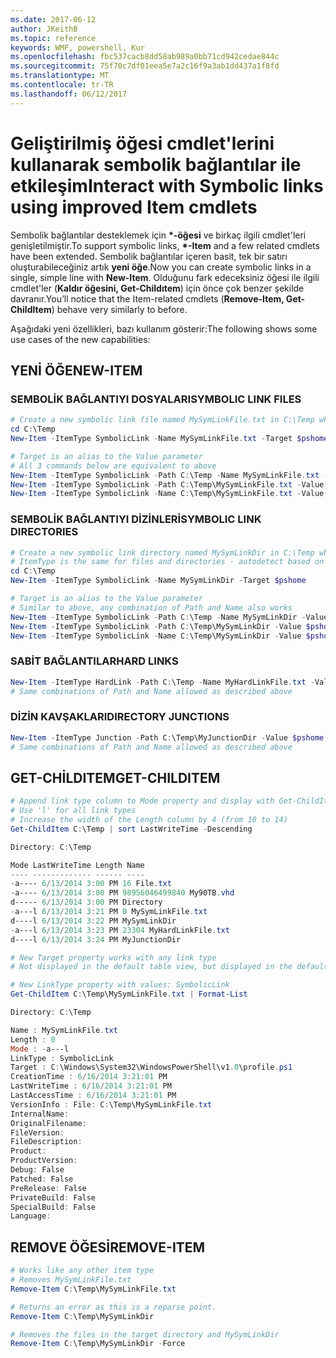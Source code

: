 ```yaml
---
ms.date: 2017-06-12
author: JKeithB
ms.topic: reference
keywords: WMF, powershell, Kur
ms.openlocfilehash: fbc537cacb8dd58ab989a0bb71cd942cedae844c
ms.sourcegitcommit: 75f70c7df01eea5e7a2c16f9a3ab1dd437a1f8fd
ms.translationtype: MT
ms.contentlocale: tr-TR
ms.lasthandoff: 06/12/2017
---
```

# <a name="interact-with-symbolic-links-using-improved-item-cmdlets"></a><span data-ttu-id="7384c-102">Geliştirilmiş öğesi cmdlet'lerini kullanarak sembolik bağlantılar ile etkileşim</span><span class="sxs-lookup"><span data-stu-id="7384c-102">Interact with Symbolic links using improved Item cmdlets</span></span>

<span data-ttu-id="7384c-103">Sembolik bağlantılar desteklemek için  **\*-öğesi** ve birkaç ilgili cmdlet'leri genişletilmiştir.</span><span class="sxs-lookup"><span data-stu-id="7384c-103">To support symbolic links, **\*-Item** and a few related cmdlets have been extended.</span></span> <span data-ttu-id="7384c-104">Sembolik bağlantılar içeren basit, tek bir satırı oluşturabileceğiniz artık **yeni öğe**.</span><span class="sxs-lookup"><span data-stu-id="7384c-104">Now you can create symbolic links in a single, simple line with **New-Item**.</span></span> <span data-ttu-id="7384c-105">Olduğunu fark edeceksiniz öğesi ile ilgili cmdlet'ler (**Kaldır öğesini, Get-Childıtem**) için önce çok benzer şekilde davranır.</span><span class="sxs-lookup"><span data-stu-id="7384c-105">You’ll notice that the Item-related cmdlets (**Remove-Item, Get-ChildItem**) behave very similarly to before.</span></span>

<span data-ttu-id="7384c-106">Aşağıdaki yeni özellikleri, bazı kullanım gösterir:</span><span class="sxs-lookup"><span data-stu-id="7384c-106">The following shows some use cases of the new capabilities:</span></span>

## <a name="new-item"></a><span data-ttu-id="7384c-107">YENİ ÖĞE</span><span class="sxs-lookup"><span data-stu-id="7384c-107">NEW-ITEM</span></span>

### <a name="symbolic-link-files"></a><span data-ttu-id="7384c-108">SEMBOLİK BAĞLANTIYI DOSYALARI</span><span class="sxs-lookup"><span data-stu-id="7384c-108">SYMBOLIC LINK FILES</span></span>

```powershell
# Create a new symbolic link file named MySymLinkFile.txt in C:\Temp which links to $pshome\profile.ps1
cd C:\Temp
New-Item -ItemType SymbolicLink -Name MySymLinkFile.txt -Target $pshome\profile.ps1 

# Target is an alias to the Value parameter
# All 3 commands below are equivalent to above
New-Item -ItemType SymbolicLink -Path C:\Temp -Name MySymLinkFile.txt -Value $pshome\profile.ps1
New-Item -ItemType SymbolicLink -Path C:\Temp\MySymLinkFile.txt -Value $pshome\profile.ps1
New-Item -ItemType SymbolicLink -Name C:\Temp\MySymLinkFile.txt -Value $pshome\profile.ps1
```

### <a name="symbolic-link-directories"></a><span data-ttu-id="7384c-109">SEMBOLİK BAĞLANTIYI DİZİNLERİ</span><span class="sxs-lookup"><span data-stu-id="7384c-109">SYMBOLIC LINK DIRECTORIES</span></span>

```powershell
# Create a new symbolic link directory named MySymLinkDir in C:\Temp which links to the $pshome folder
# ItemType is the same for files and directories - autodetect based on specified target
cd C:\Temp
New-Item -ItemType SymbolicLink -Name MySymLinkDir -Target $pshome 

# Target is an alias to the Value parameter
# Similar to above, any combination of Path and Name also works
New-Item -ItemType SymbolicLink -Path C:\Temp -Name MySymLinkDir -Value $pshome
New-Item -ItemType SymbolicLink -Path C:\Temp\MySymLinkDir -Value $pshome
New-Item -ItemType SymbolicLink -Name C:\Temp\MySymLinkDir -Value $pshome
```

### <a name="hard-links"></a><span data-ttu-id="7384c-110">SABİT BAĞLANTILAR</span><span class="sxs-lookup"><span data-stu-id="7384c-110">HARD LINKS</span></span>

```powershell
New-Item -ItemType HardLink -Path C:\Temp -Name MyHardLinkFile.txt -Value $pshome\profile.ps1
# Same combinations of Path and Name allowed as described above
```

### <a name="directory-junctions"></a><span data-ttu-id="7384c-111">DİZİN KAVŞAKLARI</span><span class="sxs-lookup"><span data-stu-id="7384c-111">DIRECTORY JUNCTIONS</span></span>

```powershell
New-Item -ItemType Junction -Path C:\Temp\MyJunctionDir -Value $pshome
# Same combinations of Path and Name allowed as described above
```

## <a name="get-childitem"></a><span data-ttu-id="7384c-112">GET-CHİLDITEM</span><span class="sxs-lookup"><span data-stu-id="7384c-112">GET-CHILDITEM</span></span>

```powershell
# Append link type column to Mode property and display with Get-ChildItem
# Use 'l' for all link types
# Increase the width of the Length column by 4 (from 10 to 14)
Get-ChildItem C:\Temp | sort LastWriteTime -Descending

Directory: C:\Temp

Mode LastWriteTime Length Name
---- ------------- ------ ----
-a---- 6/13/2014 3:00 PM 16 File.txt
-a---- 6/13/2014 3:00 PM 98956046499840 My90TB.vhd
d----- 6/13/2014 3:00 PM Directory
-a---l 6/13/2014 3:21 PM 0 MySymLinkFile.txt
d----l 6/13/2014 3:22 PM MySymLinkDir
-a---l 6/13/2014 3:23 PM 23304 MyHardLinkFile.txt
d----l 6/13/2014 3:24 PM MyJunctionDir

# New Target property works with any link type
# Not displayed in the default table view, but displayed in the default list view

# New LinkType property with values: SymbolicLink
Get-ChildItem C:\Temp\MySymLinkFile.txt | Format-List

Directory: C:\Temp

Name : MySymLinkFile.txt
Length : 0
Mode : -a---l
LinkType : SymbolicLink
Target : C:\Windows\System32\WindowsPowerShell\v1.0\profile.ps1
CreationTime : 6/16/2014 3:21:01 PM
LastWriteTime : 6/16/2014 3:21:01 PM
LastAccessTime : 6/16/2014 3:21:01 PM
VersionInfo : File: C:\Temp\MySymLinkFile.txt
InternalName:
OriginalFilename:
FileVersion:
FileDescription:
Product:
ProductVersion:
Debug: False
Patched: False
PreRelease: False
PrivateBuild: False
SpecialBuild: False
Language:
```

## <a name="remove-item"></a><span data-ttu-id="7384c-113">REMOVE ÖĞESİ</span><span class="sxs-lookup"><span data-stu-id="7384c-113">REMOVE-ITEM</span></span>

```powershell
# Works like any other item type
# Removes MySymLinkFile.txt
Remove-Item C:\Temp\MySymLinkFile.txt

# Returns an error as this is a reparse point.
Remove-Item C:\Temp\MySymLinkDir

# Removes the files in the target directory and MySymLinkDir
Remove-Item C:\Temp\MySymLinkDir -Force
```

